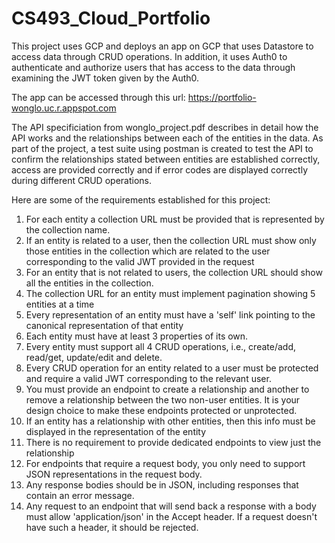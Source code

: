 # CS493_Cloud_Portfolio
This project uses GCP and deploys an app on GCP that uses Datastore to access data through CRUD operations. 
In addition, it uses Auth0 to authenticate and authorize users that has access to the data through examining the JWT token given by the Auth0.

The app can be accessed through this url: https://portfolio-wonglo.uc.r.appspot.com

The API specificiation from wonglo_project.pdf describes in detail how the API works and the relationships between each of the entities in the data.
As part of the project, a test suite using postman is created to test the API to confirm the relationships stated between entities are established correctly, access are provided correctly and if error codes are displayed correctly during different CRUD operations.

Here are some of the requirements established for this project:
1. For each entity a collection URL must be provided that is represented  by the collection name.
2. If an entity is related to a user, then the collection URL must show only those entities in the collection which are related to the user corresponding to the valid JWT provided in the request
3. For an entity that is not related to users, the collection URL should show all the entities in the collection.
4. The collection URL for an entity must implement pagination showing 5 entities at a time
5. Every representation of an entity must have a 'self' link pointing to the canonical representation of that entity
6. Each entity must have at least 3 properties of its own.
7. Every entity must support all 4 CRUD operations, i.e., create/add, read/get, update/edit and delete.
8. Every CRUD operation for an entity related to a user must be protected and require a valid JWT corresponding to the relevant user.
9. You must provide an endpoint to create a relationship and another to remove a relationship between the two non-user entities. It is your design choice to make these endpoints protected or unprotected.
10. If an entity has a relationship with other entities, then this info must be displayed in the representation of the entity
11. There is no requirement to provide dedicated endpoints to view just the relationship
12. For endpoints that require a request body, you only need to support JSON representations in the request body.
13. Any response bodies should be in JSON, including responses that contain an error message.
14. Any request to an endpoint that will send back a response with a body must allow 'application/json' in the Accept header. If a request doesn't have such a header, it should be rejected.
